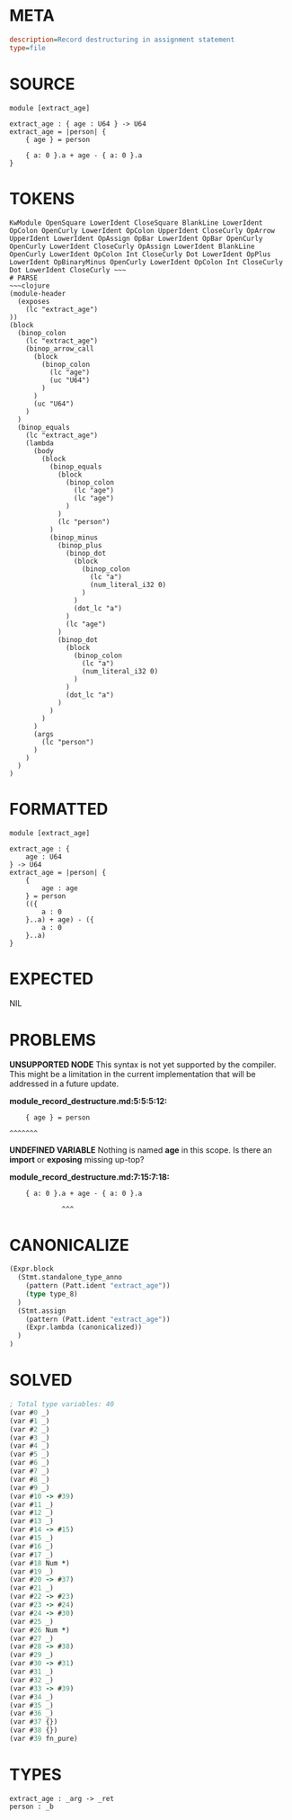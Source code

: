 # META
~~~ini
description=Record destructuring in assignment statement
type=file
~~~
# SOURCE
~~~roc
module [extract_age]

extract_age : { age : U64 } -> U64
extract_age = |person| {
    { age } = person

	{ a: 0 }.a + age - { a: 0 }.a
}
~~~
# TOKENS
~~~text
KwModule OpenSquare LowerIdent CloseSquare BlankLine LowerIdent OpColon OpenCurly LowerIdent OpColon UpperIdent CloseCurly OpArrow UpperIdent LowerIdent OpAssign OpBar LowerIdent OpBar OpenCurly OpenCurly LowerIdent CloseCurly OpAssign LowerIdent BlankLine OpenCurly LowerIdent OpColon Int CloseCurly Dot LowerIdent OpPlus LowerIdent OpBinaryMinus OpenCurly LowerIdent OpColon Int CloseCurly Dot LowerIdent CloseCurly ~~~
# PARSE
~~~clojure
(module-header
  (exposes
    (lc "extract_age")
))
(block
  (binop_colon
    (lc "extract_age")
    (binop_arrow_call
      (block
        (binop_colon
          (lc "age")
          (uc "U64")
        )
      )
      (uc "U64")
    )
  )
  (binop_equals
    (lc "extract_age")
    (lambda
      (body
        (block
          (binop_equals
            (block
              (binop_colon
                (lc "age")
                (lc "age")
              )
            )
            (lc "person")
          )
          (binop_minus
            (binop_plus
              (binop_dot
                (block
                  (binop_colon
                    (lc "a")
                    (num_literal_i32 0)
                  )
                )
                (dot_lc "a")
              )
              (lc "age")
            )
            (binop_dot
              (block
                (binop_colon
                  (lc "a")
                  (num_literal_i32 0)
                )
              )
              (dot_lc "a")
            )
          )
        )
      )
      (args
        (lc "person")
      )
    )
  )
)
~~~
# FORMATTED
~~~roc
module [extract_age]

extract_age : {
	age : U64
} -> U64
extract_age = |person| {
	{
		age : age
	} = person
	(({
		a : 0
	}..a) + age) - ({
		a : 0
	}..a)
}
~~~
# EXPECTED
NIL
# PROBLEMS
**UNSUPPORTED NODE**
This syntax is not yet supported by the compiler.
This might be a limitation in the current implementation that will be addressed in a future update.

**module_record_destructure.md:5:5:5:12:**
```roc
    { age } = person
```
    ^^^^^^^


**UNDEFINED VARIABLE**
Nothing is named **age** in this scope.
Is there an **import** or **exposing** missing up-top?

**module_record_destructure.md:7:15:7:18:**
```roc
	{ a: 0 }.a + age - { a: 0 }.a
```
	             ^^^


# CANONICALIZE
~~~clojure
(Expr.block
  (Stmt.standalone_type_anno
    (pattern (Patt.ident "extract_age"))
    (type type_8)
  )
  (Stmt.assign
    (pattern (Patt.ident "extract_age"))
    (Expr.lambda (canonicalized))
  )
)
~~~
# SOLVED
~~~clojure
; Total type variables: 40
(var #0 _)
(var #1 _)
(var #2 _)
(var #3 _)
(var #4 _)
(var #5 _)
(var #6 _)
(var #7 _)
(var #8 _)
(var #9 _)
(var #10 -> #39)
(var #11 _)
(var #12 _)
(var #13 _)
(var #14 -> #15)
(var #15 _)
(var #16 _)
(var #17 _)
(var #18 Num *)
(var #19 _)
(var #20 -> #37)
(var #21 _)
(var #22 -> #23)
(var #23 -> #24)
(var #24 -> #30)
(var #25 _)
(var #26 Num *)
(var #27 _)
(var #28 -> #38)
(var #29 _)
(var #30 -> #31)
(var #31 _)
(var #32 _)
(var #33 -> #39)
(var #34 _)
(var #35 _)
(var #36 _)
(var #37 {})
(var #38 {})
(var #39 fn_pure)
~~~
# TYPES
~~~roc
extract_age : _arg -> _ret
person : _b
~~~
